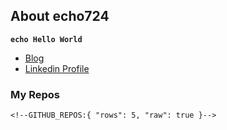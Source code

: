 ## About echo724

<code>**echo Hello World**</code>

- [Blog](https://echo-devlog.netlify.app)
- [Linkedin Profile](https://www.linkedin.com/in/eunchan-cho-382001184)

### My Repos
```
<!--GITHUB_REPOS:{ "rows": 5, "raw": true }-->
```
